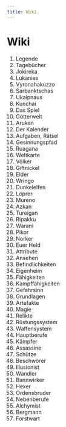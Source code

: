 ```yaml
---
title: Wiki
---
```


# Wiki

1. Legende
1. Tagebücher
1. Jokireka
1. Lukanies
1. Vyronahakuzzo
1. Sarbanktschas
1. Ukaipnaus
1. Kunchai
1. Das Spiel
1. Götterwelt
1. Arukan
1. Der Kalender
1. Aufgaben, Rätsel
1. Gesinnungspfad
1. Ruagana
1. Weltkarte
1. Völker
1. Giftnickel
1. Elder
1. Wringo
1. Dunkelelfen
1. Loprer
1. Mureno
1. Azkan
1. Tureigan
1. Ripakku
1. Warani
1. Pikor
1. Norker
1. Euer Held
1. Attribute
1. Ansehen
1. Befindlichkeiten
1. Eigenheim
1. Fähigkeiten
1. Kampffähigkeiten
1. Gefahrsinn
1. Grundlagen
1. Artefakte
1. Magie
1. Relikte
1. Rüstungssystem
1. Waffensystem
1. Hauptberufe
1. Kämpfer
1. Assassine
1. Schütze
1. Beschwörer
1. Illusionist
1. Wandler
1. Bannwirker
1. Hexer
1. Ordensbruder
1. Nebenberufe
1. Alchymist
1. Bergmann
1. Forstwart